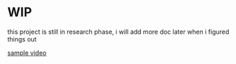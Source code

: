 # WIP

this project is still in research phase, i will add more doc later when i figured things out

[sample video](https://youtu.be/eRmk7HXewDQ)

